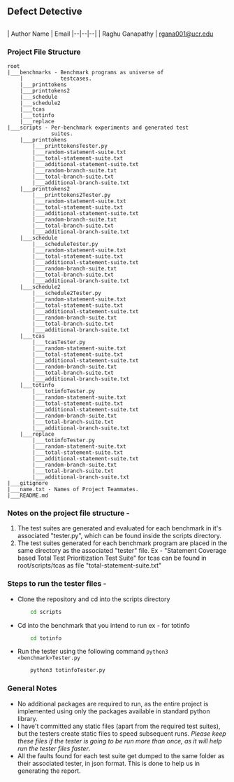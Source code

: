 ## Defect Detective
##
| Author Name | Email 
|--|--|--|
| Raghu Ganapathy |  rgana001@ucr.edu


### Project File Structure
```
root
|___benchmarks - Benchmark programs as universe of
	|			 testcases.
	|___printtokens	
	|___printtokens2
	|___schedule
	|___schedule2
	|___tcas
	|___totinfo	
	|___replace		 
|___scripts - Per-benchmark experiments and generated test
			  suites.
	|___printtokens
		|___printtokensTester.py
		|___random-statement-suite.txt
		|___total-statement-suite.txt
		|___additional-statement-suite.txt
		|___random-branch-suite.txt	
		|___total-branch-suite.txt
		|___additional-branch-suite.txt
	|___printtokens2
		|___printtokens2Tester.py
		|___random-statement-suite.txt
		|___total-statement-suite.txt
		|___additional-statement-suite.txt
		|___random-branch-suite.txt	
		|___total-branch-suite.txt
		|___additional-branch-suite.txt
	|___schedule
		|___scheduleTester.py
		|___random-statement-suite.txt
		|___total-statement-suite.txt
		|___additional-statement-suite.txt
		|___random-branch-suite.txt	
		|___total-branch-suite.txt
		|___additional-branch-suite.txt
	|___schedule2
		|___schedule2Tester.py
		|___random-statement-suite.txt
		|___total-statement-suite.txt
		|___additional-statement-suite.txt
		|___random-branch-suite.txt	
		|___total-branch-suite.txt
		|___additional-branch-suite.txt
	|___tcas
		|___tcasTester.py
		|___random-statement-suite.txt
		|___total-statement-suite.txt
		|___additional-statement-suite.txt
		|___random-branch-suite.txt	
		|___total-branch-suite.txt
		|___additional-branch-suite.txt
	|___totinfo
		|___totinfoTester.py
		|___random-statement-suite.txt
		|___total-statement-suite.txt
		|___additional-statement-suite.txt
		|___random-branch-suite.txt	
		|___total-branch-suite.txt
		|___additional-branch-suite.txt
	|___replace
		|___totinfoTester.py
		|___random-statement-suite.txt
		|___total-statement-suite.txt
		|___additional-statement-suite.txt
		|___random-branch-suite.txt	
		|___total-branch-suite.txt
		|___additional-branch-suite.txt
|___gitignore 
|___name.txt - Names of Project Teammates.
|___README.md	 
```
### Notes on the project file structure - 
1. The test suites are generated and evaluated for each benchmark in it's associated "tester.py", which can be found inside the scripts directory.
2. The test suites generated for each benchmark program are placed in the same directory as the associated "tester" file.
Ex - "Statement Coverage based Total Test Prioritization Test Suite"  for tcas can be found in root/scripts/tcas as file "total-statement-suite.txt"

### Steps to run the tester files - 
 - Clone the repository and cd into the scripts directory 
	```bash
		cd scripts 
	```
 - Cd into the benchmark that you intend to run
	ex - for totinfo
	```bash
		cd totinfo 
	```
 - Run the tester using the following command ```python3 <benchmark>Tester.py```
	```bash
		python3 totinfoTester.py
	```
### General Notes
 - No additional packages are required to run, as the entire project is implemented using only the packages available in standard python library.
 - I have't committed any static files (apart from the required test suites), but the testers create static files to speed subsequent runs. _Please keep these files if the tester is going to be run more than once, as it will help run the tester files faster_. 
 - All the faults found for each test suite get dumped to the same folder as their associated tester, in json format. This is done to help us in generating the report.
